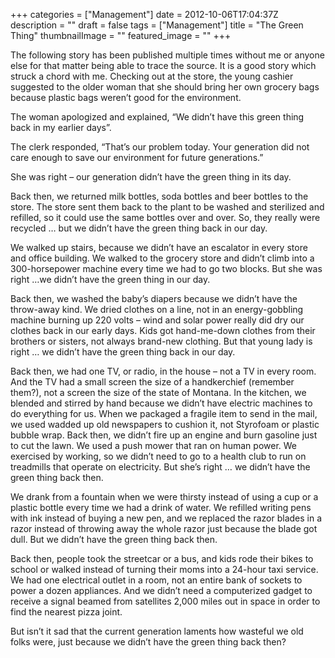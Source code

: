 +++
categories = ["Management"]
date = 2012-10-06T17:04:37Z
description = ""
draft = false
tags = ["Management"]
title = "The Green Thing"
thumbnailImage = ""
featured_image = ""
+++


The following story has been published multiple times without me or anyone else for that matter being able to trace the source. It is a good story which struck a chord with me. Checking out at the store, the young cashier suggested to the older woman that she should bring her own grocery bags because plastic bags weren’t good for the environment.

The woman apologized and explained, “We didn’t have this green thing back in my earlier days”.

The clerk responded, “That’s our problem today. Your generation did not care enough to save our environment for future generations.”

She was right – our generation didn’t have the green thing in its day.

Back then, we returned milk bottles, soda bottles and beer bottles to the store. The store sent them back to the plant to be washed and sterilized and refilled, so it could use the same bottles over and over. So, they really were recycled … but we didn’t have the green thing back in our day.

We walked up stairs, because we didn’t have an escalator in every store and office building. We walked to the grocery store and didn’t climb into a 300-horsepower machine every time we had to go two blocks. But she was right …we didn’t have the green thing in our day.

Back then, we washed the baby’s diapers because we didn’t have the throw-away kind. We dried clothes on a line, not in an energy-gobbling machine burning up 220 volts – wind and solar power really did dry our clothes back in our early days. Kids got hand-me-down clothes from their brothers or sisters, not always brand-new clothing. But that young lady is right … we didn’t have the green thing back in our day.

Back then, we had one TV, or radio, in the house – not a TV in every room. And the TV had a small screen the size of a handkerchief (remember them?), not a screen the size of the state of Montana. In the kitchen, we blended and stirred by hand because we didn’t have electric machines to do everything for us. When we packaged a fragile item to send in the mail, we used wadded up old newspapers to cushion it, not Styrofoam or plastic bubble wrap. Back then, we didn’t fire up an engine and burn gasoline just to cut the lawn. We used a push mower that ran on human power. We exercised by working, so we didn’t need to go to a health club to run on treadmills that operate on electricity. But she’s right … we didn’t have the green thing back then.

We drank from a fountain when we were thirsty instead of using a cup or a plastic bottle every time we had a drink of water. We refilled writing pens with ink instead of buying a new pen, and we replaced the razor blades in a razor instead of throwing away the whole razor just because the blade got dull. But we didn’t have the green thing back then.

Back then, people took the streetcar or a bus, and kids rode their bikes to school or walked instead of turning their moms into a 24-hour taxi service. We had one electrical outlet in a room, not an entire bank of sockets to power a dozen appliances. And we didn’t need a computerized gadget to receive a signal beamed from satellites 2,000 miles out in space in order to find the nearest pizza joint.

But isn’t it sad that the current generation laments how wasteful we old folks were, just because we didn’t have the green thing back then?


